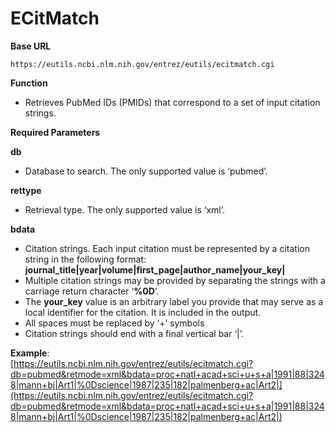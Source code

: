 # ECitMatch

**Base URL**
```
https://eutils.ncbi.nlm.nih.gov/entrez/eutils/ecitmatch.cgi
```
**Function**
  * Retrieves PubMed IDs (PMIDs) that correspond to a set of input citation strings.      

**Required Parameters**

**db**
  * Database to search. The only supported value is ‘pubmed’.

**rettype**
  * Retrieval type. The only supported value is ‘xml’.

**bdata**
  * Citation strings. Each input citation must be represented by a citation string in the following format:<br>**journal_title|year|volume|first_page|author_name|your_key|**
  * Multiple citation strings may be provided by separating the strings with a carriage return character ‘**%0D**’.
  * The **your_key** value is an arbitrary label you provide that may serve as a local identifier for the citation. It is included in the output.
  * All spaces must be replaced by ‘+’ symbols 
  * Citation strings should end with a final vertical bar ‘|’.

  **Example**:<br> [https://eutils.ncbi.nlm.nih.gov/entrez/eutils/ecitmatch.cgi?db=pubmed&retmode=xml&bdata=proc+natl+acad+sci+u+s+a|1991|88|3248|mann+bj|Art1|%0Dscience|1987|235|182|palmenberg+ac|Art2|](https://eutils.ncbi.nlm.nih.gov/entrez/eutils/ecitmatch.cgi?db=pubmed&retmode=xml&bdata=proc+natl+acad+sci+u+s+a|1991|88|3248|mann+bj|Art1|%0Dscience|1987|235|182|palmenberg+ac|Art2|)

